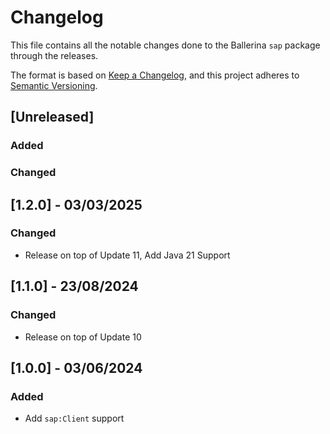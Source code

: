 # Changelog

This file contains all the notable changes done to the Ballerina `sap` package through the releases.

The format is based on [Keep a Changelog](https://keepachangelog.com/en/1.0.0/),
and this project adheres to [Semantic Versioning](https://semver.org/spec/v2.0.0.html).

## [Unreleased]

### Added

### Changed

## [1.2.0] - 03/03/2025

### Changed

- Release on top of Update 11, Add Java 21 Support

## [1.1.0] - 23/08/2024

### Changed

- Release on top of Update 10

## [1.0.0] - 03/06/2024

### Added

- Add `sap:Client` support
